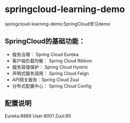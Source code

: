 # springcloud-learning-demo
springcloud-learning-demo:SpringCloud学习demo
## SpringCloud的基础功能：
- 服务治理： Spring Cloud Eureka
- 客户端负载均衡： Spring Cloud Ribbon
- 服务容错保护： Spring Cloud Hystrix
- 声明式服务调用： Spring Cloud Feign
- API网关服务：Spring Cloud Zuul
- 分布式配置中心： Spring Cloud Config

## 配置说明
Eureka:8888
User:8001
Zuul:80

